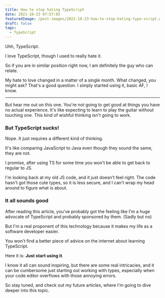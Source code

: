 ```yaml
---
title: How to stop hating TypeScript
date: 2021-10-23 07:57:03
featuredImage: /post-images/2021-10-23-how-to-stop-hating-type-script.webp
draft: false
tags:
  - TypeScript
---
```


Uhh, TypeScript.

I love TypeScript, though I used to really hate it.

So if you are in similar position right now, I am definitely the guy who can relate.

My hate to love changed in a matter of a single month. What changed, you might ask? That's a good question. I simply started using it, basic AF, I know.

---

But hear me out on this one. You're not going to get good at things you have no actual experience. It's like expecting to learn to play the guitar without touching one. This kind of wishful thinking isn't going to work.

### But TypeScript sucks!

Nope. It just requires a different kind of thinking.

It's like comparing JavaScript to Java even though they sound the same, they are not.

I promise, after using TS for some time you won't be able to get back to regular to JS.

I'm looking back at my old JS code, and it just doesn't feel right. The code hasn't got those cute types, so it is less secure, and I can't wrap my head around to figure what is about.

### It all sounds good

After reading this article, you've probably got the feeling like I'm a huge advocate of TypeScript and probably sponsored by them. (Sadly but no)

But I'm a real proponent of this technology because it makes my life as a software developer easier.

You won't find a better piece of advice on the internet about learning TypeScript.

Here it is: **Just start using it**.

I know it all can sound inspiring, but there are some real intricacies, and it can be cumbersome just starting out working with types, especially when your code editor overflows with those annoying errors.

So stay tuned, and check out my future articles, where I'm going to dive deeper into this topic.
